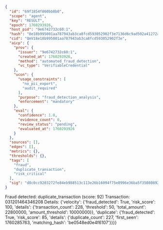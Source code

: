 ```json
{
  "id": "69f1854f860bb0b0",
  "scope": "agent",
  "key": "RESULT",
  "epoch": 1760293926,
  "host_pid": "9e6742732c60:1",
  "hash": "8e18b995001aa787943ab3ca8fcd593052902f3e7136d6c9ad502a41272ab576",
  "cid": "QmV18e18b995001aa787943ab3ca8fcd593052902f3e",
  "aicp": {
    "prov": {
      "issuer": "9e6742732c60:1",
      "created_at": 1760293926,
      "method": "automated_fraud_detection",
      "vc_type": "VerifiableCredential"
    },
    "ucon": {
      "usage_constraints": [
        "no_pii_export",
        "audit_required"
      ],
      "purpose": "fraud_detection_analysis",
      "enforcement": "mandatory"
    },
    "eval": {
      "confidence": 1.0,
      "evidence_count": 0,
      "review_status": "pending",
      "evaluated_at": 1760293926
    }
  },
  "sources": [],
  "edges": [],
  "metrics": {},
  "thresholds": {},
  "tags": [
    "fraud",
    "duplicate_transaction",
    "risk_critical"
  ],
  "sig": "d8c0cc9203272fe84eb988513c113e26b16094f75e8996e36ba5f35080892d0f"
}
```

Fraud detected: duplicate_transaction (score: 92)
Transaction: 031201464346208
Details: {'velocity': {'fraud_detected': True, 'risk_score': 100, 'details': {'transaction_count': 228, 'threshold': 50, 'total_amount': 22800000, 'amount_threshold': 10000000}}, 'duplicate': {'fraud_detected': True, 'risk_score': 85, 'details': {'duplicate_count': 227, 'first_seen': 1760285763, 'matching_hash': 'be0548ed0e4f6107'}}}}